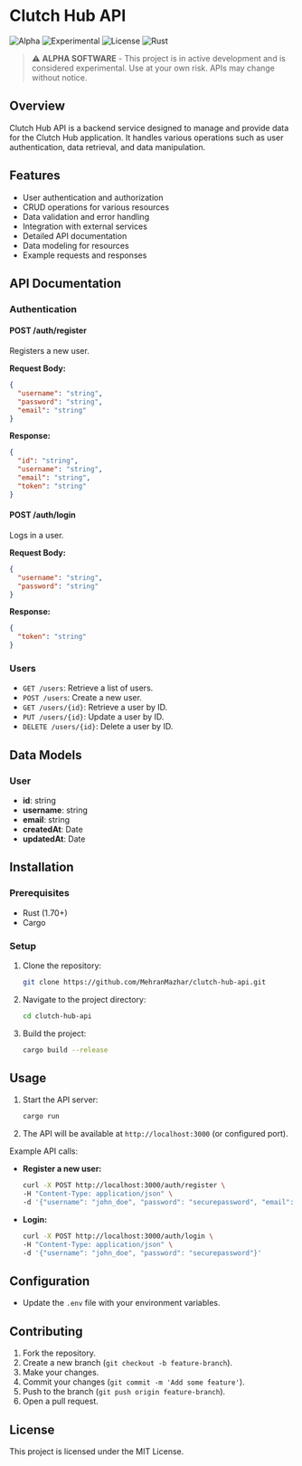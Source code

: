 # Clutch Hub API

![Alpha](https://img.shields.io/badge/status-alpha-orange.svg)
![Experimental](https://img.shields.io/badge/stage-experimental-red.svg)
![License](https://img.shields.io/badge/license-MIT-blue.svg)
![Rust](https://img.shields.io/badge/rust-1.70+-orange.svg)

> ⚠️ **ALPHA SOFTWARE** - This project is in active development and is considered experimental. Use at your own risk. APIs may change without notice.

## Overview
Clutch Hub API is a backend service designed to manage and provide data for the Clutch Hub application. It handles various operations such as user authentication, data retrieval, and data manipulation.

## Features
- User authentication and authorization
- CRUD operations for various resources
- Data validation and error handling
- Integration with external services
- Detailed API documentation
- Data modeling for resources
- Example requests and responses

## API Documentation

### Authentication

#### POST /auth/register
Registers a new user.

**Request Body:**
```json
{
  "username": "string",
  "password": "string",
  "email": "string"
}
```

**Response:**
```json
{
  "id": "string",
  "username": "string",
  "email": "string",
  "token": "string"
}
```

#### POST /auth/login
Logs in a user.

**Request Body:**
```json
{
  "username": "string",
  "password": "string"
}
```

**Response:**
```json
{
  "token": "string"
}
```

### Users

- `GET /users`: Retrieve a list of users.
- `POST /users`: Create a new user.
- `GET /users/{id}`: Retrieve a user by ID.
- `PUT /users/{id}`: Update a user by ID.
- `DELETE /users/{id}`: Delete a user by ID.

## Data Models

### User
- **id**: string
- **username**: string
- **email**: string
- **createdAt**: Date
- **updatedAt**: Date

## Installation

### Prerequisites
- Rust (1.70+)
- Cargo

### Setup
1. Clone the repository:
    ```bash
    git clone https://github.com/MehranMazhar/clutch-hub-api.git
    ```
2. Navigate to the project directory:
    ```bash
    cd clutch-hub-api
    ```
3. Build the project:
    ```bash
    cargo build --release
    ```

## Usage
1. Start the API server:
    ```bash
    cargo run
    ```
2. The API will be available at `http://localhost:3000` (or configured port).

Example API calls:
  - **Register a new user:**
    ```bash
    curl -X POST http://localhost:3000/auth/register \
    -H "Content-Type: application/json" \
    -d '{"username": "john_doe", "password": "securepassword", "email": "john@example.com"}'
    ```
  - **Login:**
    ```bash
    curl -X POST http://localhost:3000/auth/login \
    -H "Content-Type: application/json" \
    -d '{"username": "john_doe", "password": "securepassword"}'
    ```

## Configuration
- Update the `.env` file with your environment variables.

## Contributing
1. Fork the repository.
2. Create a new branch (`git checkout -b feature-branch`).
3. Make your changes.
4. Commit your changes (`git commit -m 'Add some feature'`).
5. Push to the branch (`git push origin feature-branch`).
6. Open a pull request.

## License
This project is licensed under the MIT License.